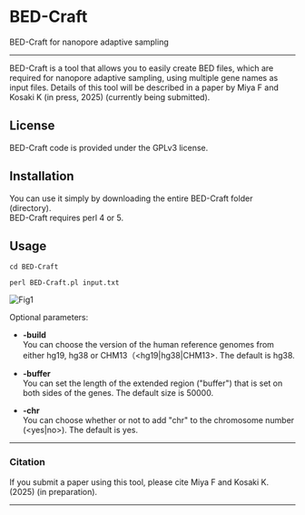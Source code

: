 # BED-Craft
BED-Craft for nanopore adaptive sampling

<hr>

BED-Craft is a tool that allows you to easily create BED files, which are required for nanopore adaptive sampling, using multiple gene names as input files.
Details of this tool will be described in a paper by Miya F and Kosaki K (in press, 2025) (currently being submitted).




## License
BED-Craft code is provided under the GPLv3 license.

## Installation
You can use it simply by downloading the entire BED-Craft folder (directory).  
BED-Craft requires perl 4 or 5.

## Usage
```cd BED-Craft```  
 
```perl BED-Craft.pl input.txt```  

![Fig1](https://github.com/user-attachments/assets/a0baa854-8c7d-4811-835e-2b4973b1f019)


Optional parameters:  

* **-build**  
You can choose the version of the human reference genomes from either hg19, hg38 or CHM13（<hg19|hg38|CHM13>. The default is hg38.  
 
* **-buffer**  
You can set the length of the extended region ("buffer") that is set on both sides of the genes. The default size is 50000. 
 
* **-chr**  
  You can choose whether or not to add "chr" to the chromosome number (<yes|no>). The default is yes.  
  

<hr>  
    
### Citation
If you submit a paper using this tool, please cite Miya F and Kosaki K. (2025) (in preparation).  

<hr>  
    
